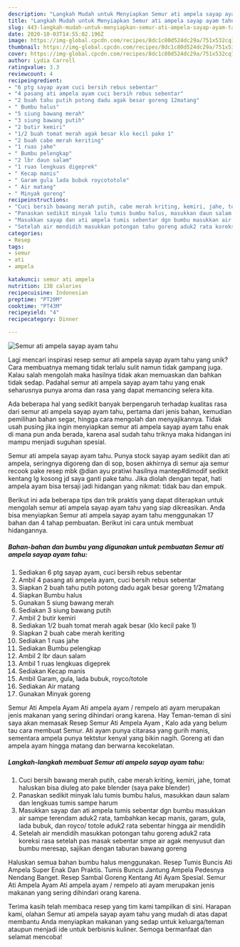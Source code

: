 ```yaml
---
description: "Langkah Mudah untuk Menyiapkan Semur ati ampela sayap ayam tahu yang Bikin Ngiler"
title: "Langkah Mudah untuk Menyiapkan Semur ati ampela sayap ayam tahu yang Bikin Ngiler"
slug: 443-langkah-mudah-untuk-menyiapkan-semur-ati-ampela-sayap-ayam-tahu-yang-bikin-ngiler
date: 2020-10-03T14:55:02.196Z
image: https://img-global.cpcdn.com/recipes/8dc1c80d524dc29a/751x532cq70/semur-ati-ampela-sayap-ayam-tahu-foto-resep-utama.jpg
thumbnail: https://img-global.cpcdn.com/recipes/8dc1c80d524dc29a/751x532cq70/semur-ati-ampela-sayap-ayam-tahu-foto-resep-utama.jpg
cover: https://img-global.cpcdn.com/recipes/8dc1c80d524dc29a/751x532cq70/semur-ati-ampela-sayap-ayam-tahu-foto-resep-utama.jpg
author: Lydia Carroll
ratingvalue: 3.3
reviewcount: 4
recipeingredient:
- "6 ptg sayap ayam cuci bersih rebus sebentar"
- "4 pasang ati ampela ayam cuci bersih rebus sebentar"
- "2 buah tahu putih potong dadu agak besar goreng 12matang"
- " Bumbu halus"
- "5 siung bawang merah"
- "3 siung bawang putih"
- "2 butir kemiri"
- "1/2 buah tomat merah agak besar klo kecil pake 1"
- "2 buah cabe merah keriting"
- "1 ruas jahe"
- " Bumbu pelengkap"
- "2 lbr daun salam"
- "1 ruas lengkuas digeprek"
- " Kecap manis"
- " Garam gula lada bubuk roycototole"
- " Air matang"
- " Minyak goreng"
recipeinstructions:
- "Cuci bersih bawang merah putih, cabe merah kriting, kemiri, jahe, tomat haluskan bisa diuleg ato pake blender (saya pake blender)"
- "Panaskan sedikit minyak lalu tumis bumbu halus, masukkan daun salam dan lengkuas tumis sampe harum"
- "Masukkan sayap dan ati ampela tumis sebentar dgn bumbu masukkan air sampe terendam aduk2 rata, tambahkan kecap manis, garam, gula, lada bubuk, dan royco/ totole aduk2 rata sebentar hingga air mendidih"
- "Setelah air mendidih masukkan potongan tahu goreng aduk2 rata koreksi rasa setelah pas masak sebentar smpe air agak menyusut dan bumbu meresap, sajikan dengan taburan bawang goreng"
categories:
- Resep
tags:
- semur
- ati
- ampela

katakunci: semur ati ampela 
nutrition: 138 calories
recipecuisine: Indonesian
preptime: "PT20M"
cooktime: "PT43M"
recipeyield: "4"
recipecategory: Dinner

---
```



![Semur ati ampela sayap ayam tahu](https://img-global.cpcdn.com/recipes/8dc1c80d524dc29a/751x532cq70/semur-ati-ampela-sayap-ayam-tahu-foto-resep-utama.jpg)

Lagi mencari inspirasi resep semur ati ampela sayap ayam tahu yang unik? Cara membuatnya memang tidak terlalu sulit namun tidak gampang juga. Kalau salah mengolah maka hasilnya tidak akan memuaskan dan bahkan tidak sedap. Padahal semur ati ampela sayap ayam tahu yang enak seharusnya punya aroma dan rasa yang dapat memancing selera kita.

Ada beberapa hal yang sedikit banyak berpengaruh terhadap kualitas rasa dari semur ati ampela sayap ayam tahu, pertama dari jenis bahan, kemudian pemilihan bahan segar, hingga cara mengolah dan menyajikannya. Tidak usah pusing jika ingin menyiapkan semur ati ampela sayap ayam tahu enak di mana pun anda berada, karena asal sudah tahu triknya maka hidangan ini mampu menjadi suguhan spesial.

Semur ati ampela sayap ayam tahu. Punya stock sayap ayam sedikit dan ati ampela, seringnya digoreng dan di sop, bosen akhirnya di semur aja semur recook pake resep mbk @dian ayu pratiwi hasilnya mantep#dimodif sedikit kentang lg kosong jd saya ganti pake tahu. Jika diolah dengan tepat, hati ampela ayam bisa tersaji jadi hidangan yang nikmat: tidak bau dan empuk.


Berikut ini ada beberapa tips dan trik praktis yang dapat diterapkan untuk mengolah semur ati ampela sayap ayam tahu yang siap dikreasikan. Anda bisa menyiapkan Semur ati ampela sayap ayam tahu menggunakan 17 bahan dan 4 tahap pembuatan. Berikut ini cara untuk membuat hidangannya.

<!--inarticleads1-->

##### Bahan-bahan dan bumbu yang digunakan untuk pembuatan Semur ati ampela sayap ayam tahu:

1. Sediakan 6 ptg sayap ayam, cuci bersih rebus sebentar
1. Ambil 4 pasang ati ampela ayam, cuci bersih rebus sebentar
1. Siapkan 2 buah tahu putih potong dadu agak besar goreng 1/2matang
1. Siapkan  Bumbu halus
1. Gunakan 5 siung bawang merah
1. Sediakan 3 siung bawang putih
1. Ambil 2 butir kemiri
1. Sediakan 1/2 buah tomat merah agak besar (klo kecil pake 1)
1. Siapkan 2 buah cabe merah keriting
1. Sediakan 1 ruas jahe
1. Sediakan  Bumbu pelengkap
1. Ambil 2 lbr daun salam
1. Ambil 1 ruas lengkuas digeprek
1. Sediakan  Kecap manis
1. Ambil  Garam, gula, lada bubuk, royco/totole
1. Sediakan  Air matang
1. Gunakan  Minyak goreng


Semur Ati Ampela Ayam Ati ampela ayam / rempelo ati ayam merupakan jenis makanan yang sering dihindari orang karena. Hay Teman-teman di sini saya akan memasak Resep Semur Ati Ampela Ayam , Kalo ada yang belum tau cara membuat Semur. Ati ayam punya citarasa yang gurih manis, sementara ampela punya tektstur kenyal yang bikin nagih. Goreng ati dan ampela ayam hingga matang dan berwarna kecokelatan. 

<!--inarticleads2-->

##### Langkah-langkah membuat Semur ati ampela sayap ayam tahu:

1. Cuci bersih bawang merah putih, cabe merah kriting, kemiri, jahe, tomat haluskan bisa diuleg ato pake blender (saya pake blender)
1. Panaskan sedikit minyak lalu tumis bumbu halus, masukkan daun salam dan lengkuas tumis sampe harum
1. Masukkan sayap dan ati ampela tumis sebentar dgn bumbu masukkan air sampe terendam aduk2 rata, tambahkan kecap manis, garam, gula, lada bubuk, dan royco/ totole aduk2 rata sebentar hingga air mendidih
1. Setelah air mendidih masukkan potongan tahu goreng aduk2 rata koreksi rasa setelah pas masak sebentar smpe air agak menyusut dan bumbu meresap, sajikan dengan taburan bawang goreng


Haluskan semua bahan bumbu halus menggunakan. Resep Tumis Buncis Ati Ampela Super Enak Dan Praktis. Tumis Buncis Jantung Ampela Pedesnya Nendang Banget. Resep Sambal Goreng Kentang Ati Ayam Spesial. Semur Ati Ampela Ayam Ati ampela ayam / rempelo ati ayam merupakan jenis makanan yang sering dihindari orang karena. 

Terima kasih telah membaca resep yang tim kami tampilkan di sini. Harapan kami, olahan Semur ati ampela sayap ayam tahu yang mudah di atas dapat membantu Anda menyiapkan makanan yang sedap untuk keluarga/teman ataupun menjadi ide untuk berbisnis kuliner. Semoga bermanfaat dan selamat mencoba!
